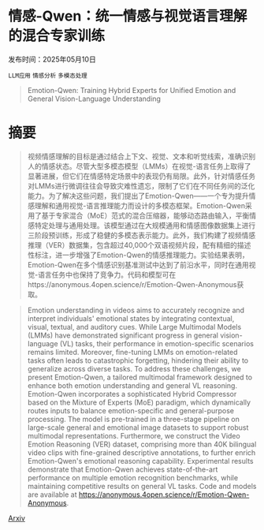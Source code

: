 # 情感-Qwen：统一情感与视觉语言理解的混合专家训练

发布时间：2025年05月10日

`LLM应用` `情感分析` `多模态处理`

> Emotion-Qwen: Training Hybrid Experts for Unified Emotion and General Vision-Language Understanding

# 摘要

> 视频情感理解的目标是通过结合上下文、视觉、文本和听觉线索，准确识别人的情感状态。尽管大型多模态模型（LMMs）在视觉-语言任务上取得了显著进展，但它们在情感特定场景中的表现仍有局限。此外，针对情感任务对LMMs进行微调往往会导致灾难性遗忘，限制了它们在不同任务间的泛化能力。为了解决这些问题，我们提出了Emotion-Qwen——一个专为提升情感理解和通用视觉-语言推理能力而设计的多模态框架。Emotion-Qwen采用了基于专家混合（MoE）范式的混合压缩器，能够动态路由输入，平衡情感特定处理与通用处理。该模型通过在大规模通用和情感图像数据集上进行三阶段预训练，形成了稳健的多模态表示能力。此外，我们构建了视频情感推理（VER）数据集，包含超过40,000个双语视频片段，配有精细的描述性标注，进一步增强了Emotion-Qwen的情感推理能力。实验结果表明，Emotion-Qwen在多个情感识别基准测试中达到了前沿水平，同时在通用视觉-语言任务中也保持了竞争力。代码和模型可在https://anonymous.4open.science/r/Emotion-Qwen-Anonymous获取。

> Emotion understanding in videos aims to accurately recognize and interpret individuals' emotional states by integrating contextual, visual, textual, and auditory cues. While Large Multimodal Models (LMMs) have demonstrated significant progress in general vision-language (VL) tasks, their performance in emotion-specific scenarios remains limited. Moreover, fine-tuning LMMs on emotion-related tasks often leads to catastrophic forgetting, hindering their ability to generalize across diverse tasks. To address these challenges, we present Emotion-Qwen, a tailored multimodal framework designed to enhance both emotion understanding and general VL reasoning. Emotion-Qwen incorporates a sophisticated Hybrid Compressor based on the Mixture of Experts (MoE) paradigm, which dynamically routes inputs to balance emotion-specific and general-purpose processing. The model is pre-trained in a three-stage pipeline on large-scale general and emotional image datasets to support robust multimodal representations. Furthermore, we construct the Video Emotion Reasoning (VER) dataset, comprising more than 40K bilingual video clips with fine-grained descriptive annotations, to further enrich Emotion-Qwen's emotional reasoning capability. Experimental results demonstrate that Emotion-Qwen achieves state-of-the-art performance on multiple emotion recognition benchmarks, while maintaining competitive results on general VL tasks. Code and models are available at https://anonymous.4open.science/r/Emotion-Qwen-Anonymous.

[Arxiv](https://arxiv.org/abs/2505.06685)